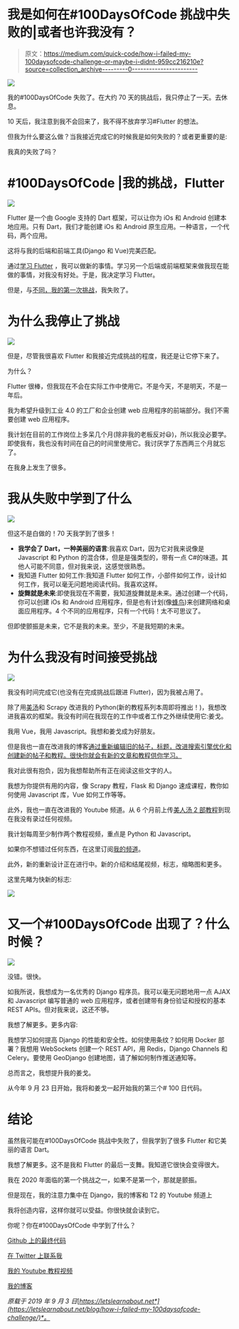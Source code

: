 # 我是如何在#100DaysOfCode 挑战中失败的|或者也许我没有？

> 原文：<https://medium.com/quick-code/how-i-failed-my-100daysofcode-challenge-or-maybe-i-didnt-959cc216210e?source=collection_archive---------0----------------------->

![](img/19cd8c9ab0863983fd58e7f5d8c4b0c6.png)

我的#100DaysOfCode 失败了。在大约 70 天的挑战后，我只停止了一天。去休息。

10 天后，我注意到我不会回来了，我不得不放弃学习#Flutter 的想法。

但我为什么要这么做？当我接近完成它的时候我是如何失败的？或者更重要的是:

我真的失败了吗？

# #100DaysOfCode |我的挑战，Flutter

![](img/75b819ee745b33a0244c9c79fe504f3b.png)

Flutter 是一个由 Google 支持的 Dart 框架，可以让你为 iOs 和 Android 创建本地应用。只有 Dart，我们才能创建 iOs 和 Android 原生应用。一种语言，一个代码，两个应用。

这将与我的后端和前端工具(Django 和 Vue)完美匹配。

通过[学习 Flutter](https://letslearnabout.net/100daysofcode/im-joining-100daysofcode-again-flutter-time/) ，我可以做新的事情。学习另一个后端或前端框架来做我现在能做的事情，对我没有好处。于是，我决定学习 Flutter。

但是，与[不同，我的第一次挑战](https://letslearnabout.net/100daysofcode/why-i-am-joining-100daysofcode/)，我失败了。

# 为什么我停止了挑战

![](img/308acc684caa59ca8fb1b57776ef49e4.png)

但是，尽管我很喜欢 Flutter 和我接近完成挑战的程度，我还是让它停下来了。

为什么？

Flutter 很棒，但我现在不会在实际工作中使用它。不是今天，不是明天，不是一年后。

我为希望升级到工业 4.0 的工厂和企业创建 web 应用程序的前端部分。我们不需要创建 web 应用程序。

我计划在目前的工作岗位上多呆几个月(除非我的老板反对😃)，所以我没必要学。即使我有，我也没有时间在自己的时间里使用它。我讨厌学了东西两三个月就忘了。

在我身上发生了很多。

# 我从失败中学到了什么

![](img/38bc827ba9b5fc86d71f6f76cb1b8076.png)

但这不是白做的！70 天我学到了很多！

*   **我学会了 Dart，一种美丽的语言**:我喜欢 Dart，因为它对我来说像是 Javascript 和 Python 的混合体，但是是强类型的，带有一点 C#的味道。其他人可能不同意，但对我来说，这感觉很熟悉。
*   我知道 Flutter 如何工作:我知道 Flutter 如何工作，小部件如何工作，设计如何工作，我可以毫无问题地阅读代码。我喜欢这样。
*   **旋舞就是未来**:即使我现在不需要，我知道旋舞就是未来。通过创建一个代码，你可以创建 iOs 和 Android 应用程序，但是也有计划(像[蜂鸟](https://blog.geekyants.com/web-dashboard-in-flutter-hummingbird-7becad465889))来创建网络和桌面应用程序。4 个不同的应用程序，只有一个代码！太不可思议了。

但即使颤振是未来，它不是我的未来。至少，不是我短期的未来。

# 为什么我没有时间接受挑战

![](img/da08c6ec1a72a71fb6b2aa3895d93d4a.png)

我没有时间完成它(也没有在完成挑战后跟进 Flutter)，因为我被占用了。

除了用[美汤](https://letslearnabout.net/python/beautiful-soup/your-first-web-scraping-script-with-python-beautiful-soup/)和 Scrapy 改进我的 Python(新的教程系列本周即将推出！)，我想改进我喜欢的框架。我没有时间在我现在的工作中或者工作之外继续使用它:姜戈。

我用 Vue，我用 Javascript。我想和姜戈成为好朋友。

但是我也一直在改进我的博客[通过重新编辑旧的帖子，标题，改进搜索引擎优化和创建新的帖子和教程。很快你就会有新的文章和教程供你学习。](https://letslearnabout.net/)

我对此很有抱负，因为我想帮助所有正在阅读这些文字的人。

我想为你提供有用的内容，像 Scrapy 教程，Flask 和 Django 速成课程，教你如何使用 Javascript 库，Vue 如何工作等等。

此外，我也一直在改进我的 Youtube 频道。从 6 个月前上传[美人汤 2 部教程](https://www.youtube.com/watch?v=HIjejEdPr3I)到现在我没有录过任何视频。

我计划每周至少制作两个教程视频，重点是 Python 和 Javascript。

如果你不想错过任何东西，在这里订阅[我的频道](http://tiny.cc/z0u5bz)。

此外，新的重新设计正在进行中。新的介绍和结尾视频，标志，缩略图和更多。

这里先睹为快新的标志:

![](img/73d1a7e92eec31feefb8533513330cd4.png)

# 又一个#100DaysOfCode 出现了？什么时候？

![](img/904f562432a8dd329fceabaf05543012.png)

没错。很快。

如我所说，我想成为一名优秀的 Django 程序员。我可以毫无问题地用一点 AJAX 和 Javascript 编写普通的 web 应用程序，或者创建带有身份验证和授权的基本 REST APIs。但对我来说，这还不够。

我想了解更多。更多内容:

我想学习如何提高 Django 的性能和安全性。如何使用条纹？如何用 Docker 部署？我想用 WebSockets 创建一个 REST API，用 Redis，Django Channels 和 Celery。要使用 GeoDjango 创建地图，请了解如何制作推送通知等。

总而言之，我想提升我的姜戈。

从今年 9 月 23 日开始，我将和姜戈一起开始我的第三个# 100 日代码。

# 结论

虽然我可能在#100DaysOfCode 挑战中失败了，但我学到了很多 Flutter 和它美丽的语言 Dart。

我想了解更多。这不是我和 Flutter 的最后一支舞。我知道它很快会变得很大。

我在 2020 年面临的第一个挑战之一，如果不是第一个，那就是颤振。

但是现在，我的注意力集中在 Django，我的博客和 T2 的 Youtube 频道上

我将创造内容，这样你就可以受益。你很快就会读到它。

你呢？你在#100DaysOfCode 中学到了什么？

[Github 上的最终代码](https://github.com/david1707/scrapy_tutorial/tree/01_lesson)

[在 Twitter 上联系我](https://twitter.com/DavidMM1707)

[我的 Youtube 教程视频](https://www.youtube.com/channel/UC9OLm6YFRzr4yjlw4xNWYvg?sub_confirmation=1)

[我的博客](https://letslearnabout.net)

*原载于 2019 年 9 月 3 日*[*https://letslearnabout.net*](https://letslearnabout.net/blog/how-i-failed-my-100daysofcode-challenge/)*。*